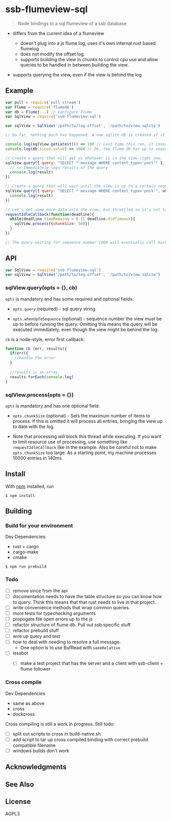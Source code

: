 # ssb-flumeview-sql 

> Node bindings to a sql flumeview of a ssb database 

- differs from the current idea of a flumeview
  - doesn't plug into a js flume log, uses it's own internal rust based flumelog
  - does not modify the offset log.
  - supports building the view in chunks to control cpu use and allow queries to be handled in between building the view.

- supports querying the view, even if the view is behind the log.

## Example

```js
var pull = require('pull-stream')
var Flume = require('flumedb')
var db = Flume(...) // configure flume
var SqlView = require('ssb-flumeview-sql')

var sqlView = SqlView('/path/to/log.offset', '/path/to/view.sqlite') 

// So far, nothing much has happened. A new sqlite db is created if it doesn't exist. No indexing is happening automatically.

console.log(sqlView.getLatest()) => 100 // Last time this ran, it inserted up to sequence number 100 in the view.
console.log(db.since.value) => 1000 // Ok, the flume db has up to sequence 1000, so the view is behind the log.

// Create a query that will get us whatever is in the view right now.
sqlView.query({ query: "SELECT * message WHERE content_type='post'" }, function(err, result){
  // => Immediately logs results of the query
  console.log(result)
})

// Create a query that will wait until the view is up to a certain sequence 
sqlView.query({ query: "SELECT * message WHERE content_type='post'", whenUpToSequence: 1000 }, function(err, result){
  console.log(result)
})

// Let's get some more data into the view, but throttled so it's not too cpu hungry. (Assumes you can use `requestIdleCallback`)
requestIdleCallback(function(deadline){
  while(deadline.timeRemaing > 0 || deadline.didTimeout){
    sqlView.process({chunkSize: 500})
  }
})

// The query waiting for sequence number 1000 will eventually call back when enough items are added to the view.

```

## API

```js
var SqlView = require('ssb-flumeview-sql')
var sqlView = SqlView('/path/to/log.offset', '/path/to/view.sqlite') 
```

### sqlView.query(opts = {}, cb)

`opts` is mandatory and has some required and optional fields:

- `opts.query` (required) - sql query string.

- `opts.whenUpToSequence` (optional) - sequence number the view must be up to before running the query. Omitting this means the query will be executed immediately, even though the view might be behind the log.

`cb` is a node-style, error first callback:

```js
function cb (err, results){
  if(err){
    //handle the error
  }
  
  //results is an array
  results.forEach(console.log)
}
```

### sqlView.process(opts = {})

`opts` is mandatory and has one optional field:

- `opts.chunkSize` (optional) - Sets the maximum number of items to process. If this is omitted it will process all entries, bringing the view up to date with the log.

- Note that processing will block this thread while executing. If you want to limit resource use of processing, use something like `requestIdleCallback` like in the example. Also be careful not to make `opts.chunkSize` too large. As a starting point, my machine processes 10000 entries in 140ms.

## Install

With [npm](https://npmjs.org/) installed, run

```
$ npm install 
```

## Building

### Build for your environment

Dev Dependencies:
  - rust + cargo
  - cargo-make
  - cmake

```
$ npm run prebuild
```

### Todo

- [ ] remove since from the api
- [ ] documentation needs to have the table structure so you can know how to query. Think this means that that rust needs to live in that project.
- [ ] write convenience methods that wrap common queries.
- [ ] more tests for typechecking arguments
- [ ] propogate file open errors up to the js
- [ ] refactor structure of flume db. Pull out ssb specific stuff.
- [ ] refactor prebuild stuff
- [ ] wire up query and test
- [ ] how to deal with needing to resolve a full message.
  - One option is to use BufRead with `seekRelative`
- [ ] lessbot
  - [ ] make a test project that has the server and a client with ssb-client + flume follower


### Cross compile

Dev Dependencies
  - same as above
  - cross
  - dockcross

Cross compiling is still a work in progress. Still todo:
  - [ ] split out scripts to cross in build-native.sh
  - [ ] add script to tar up cross compiled binding with correct prebuild compatible filename
  - [ ] windows builds don't work

## Acknowledgments

## See Also

## License

AGPL3
